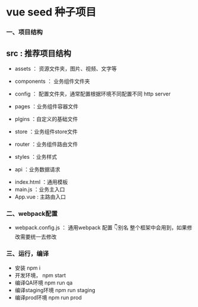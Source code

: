 # vue seed 种子项目


### 一、项目结构
>
## src : 推荐项目结构
>
* assets ： 资源文件夹，图片、视频、文字等
>
* components ： 业务组件文件夹
>
* config ： 配置文件夹，通常配置根据环境不同配置不同 http server
>
* pages ：业务组件容器文件
>
* plgins ：自定义的基础文件
>
* store ：业务组件store文件
>
* router ：业务组件路由文件
>
* styles ：业务样式
>
* api ：业务数据请求
>
* index.html ：通用模板
* main.js ：业务主入口
* App.vue : 主路由入口
>
### 二、webpack配置
>
* webpack.config.js ： 通用webpack 配置   👇别名 整个框架中会用到，如果修改需要统一去修改 

### 三、运行，编译
> 
* 安装  npm i  
* 开发环境， npm start  
* 编译QA环境 npm run qa 
* 编译staging环境 npm run staging
* 编译prod环境 npm run prod




